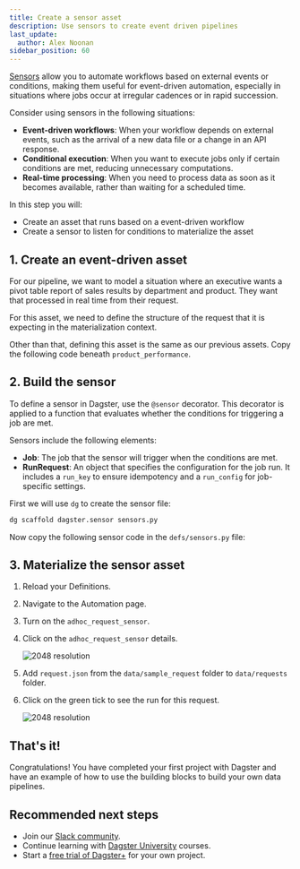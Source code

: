 ```yaml
---
title: Create a sensor asset
description: Use sensors to create event driven pipelines
last_update:
  author: Alex Noonan
sidebar_position: 60
---
```


[Sensors](/guides/automate/sensors) allow you to automate workflows based on external events or conditions, making them useful for event-driven automation, especially in situations where jobs occur at irregular cadences or in rapid succession.

Consider using sensors in the following situations:

- **Event-driven workflows**: When your workflow depends on external events, such as the arrival of a new data file or a change in an API response.
- **Conditional execution**: When you want to execute jobs only if certain conditions are met, reducing unnecessary computations.
- **Real-time processing**: When you need to process data as soon as it becomes available, rather than waiting for a scheduled time.

In this step you will:

- Create an asset that runs based on a event-driven workflow
- Create a sensor to listen for conditions to materialize the asset

## 1. Create an event-driven asset

For our pipeline, we want to model a situation where an executive wants a pivot table report of sales results by department and product. They want that processed in real time from their request.

For this asset, we need to define the structure of the request that it is expecting in the materialization context.

Other than that, defining this asset is the same as our previous assets. Copy the following code beneath `product_performance`.

<CodeExample
  path="docs_snippets/docs_snippets/guides/tutorials/etl_tutorial/defs/assets.py"
  language="python"
  startAfter="start_adhoc_asset"
  endBefore="end_adhoc_asset"
/>

## 2. Build the sensor

To define a sensor in Dagster, use the `@sensor` decorator. This decorator is applied to a function that evaluates whether the conditions for triggering a job are met.

Sensors include the following elements:

- **Job**: The job that the sensor will trigger when the conditions are met.
- **RunRequest**: An object that specifies the configuration for the job run. It includes a `run_key` to ensure idempotency and a `run_config` for job-specific settings.

First we will use `dg` to create the sensor file:

```bash
dg scaffold dagster.sensor sensors.py
```

Now copy the following sensor code in the `defs/sensors.py` file:

<CodeExample
  path="docs_snippets/docs_snippets/guides/tutorials/etl_tutorial/defs/sensors.py"
  language="python"
/>

## 3. Materialize the sensor asset

1. Reload your Definitions.

2. Navigate to the Automation page.

3. Turn on the `adhoc_request_sensor`.

4. Click on the `adhoc_request_sensor` details.

   ![2048 resolution](/images/tutorial/etl-tutorial/sensor-evaluation.png)

5. Add `request.json` from the `data/sample_request` folder to `data/requests` folder.

6. Click on the green tick to see the run for this request.

   ![2048 resolution](/images/tutorial/etl-tutorial/sensor-asset-run.png)

## That's it!

Congratulations! You have completed your first project with Dagster and have an example of how to use the building blocks to build your own data pipelines.

## Recommended next steps

- Join our [Slack community](https://dagster.io/slack).
- Continue learning with [Dagster University](https://courses.dagster.io/) courses.
- Start a [free trial of Dagster+](https://dagster.cloud/signup) for your own project.
